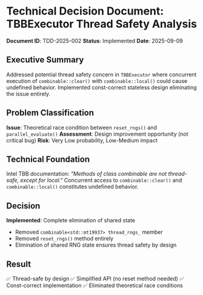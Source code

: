 # Technical Decision Document: TBBExecutor Thread Safety Analysis

**Document ID**: TDD-2025-002
**Status**: Implemented
**Date**: 2025-09-09

## Executive Summary

Addressed potential thread safety concern in `TBBExecutor` where concurrent execution of `combinable::clear()` with `combinable::local()` could cause undefined behavior. Implemented const-correct stateless design eliminating the issue entirely.

## Problem Classification

**Issue**: Theoretical race condition between `reset_rngs()` and `parallel_evaluate()`
**Assessment**: Design improvement opportunity (not critical bug)
**Risk**: Very Low probability, Low-Medium impact

## Technical Foundation

Intel TBB documentation: *"Methods of class combinable are not thread-safe, except for local."* Concurrent access to `combinable::clear()` and `combinable::local()` constitutes undefined behavior.

## Decision

**Implemented**: Complete elimination of shared state
- Removed `combinable<std::mt19937> thread_rngs_` member
- Removed `reset_rngs()` method entirely
- Elimination of shared RNG state ensures thread safety by design

## Result

✅ Thread-safe by design
✅ Simplified API (no reset method needed)
✅ Const-correct implementation
✅ Eliminated theoretical race conditions

